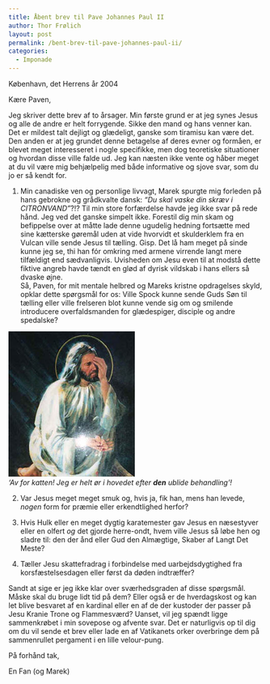 ```yaml
---
title: Åbent brev til Pave Johannes Paul II
author: Thor Frølich
layout: post
permalink: /bent-brev-til-pave-johannes-paul-ii/
categories:
  - Imponade
---
```

København, det Herrens år 2004

Kære Paven,

Jeg skriver dette brev af to årsager. Min første grund er at jeg synes Jesus og alle de andre er helt forrygende. Sikke den mand og hans venner kan. Det er mildest talt dejligt og glædeligt, ganske som tiramisu kan være det. Den anden er at jeg grundet denne betagelse af deres evner og formåen, er blevet meget interesseret i nogle specifikke, men dog teoretiske situationer og hvordan disse ville falde ud. Jeg kan næsten ikke vente og håber meget at du vil være mig behjælpelig med både informative og sjove svar, som du jo er så kendt for.

1) Min canadiske ven og personlige livvagt, Marek spurgte mig forleden på hans gebrokne og grådkvalte dansk: *“Du skal vaske din skræv i CITRONVAND”*?!? Til min store forfærdelse havde jeg ikke svar på rede hånd. Jeg ved det ganske simpelt ikke. Forestil dig min skam og befippelse over at måtte lade denne ugudelig hedning fortsætte med sine kætterske gøremål uden at vide hvorvidt et skulderklem fra en Vulcan ville sende Jesus til tælling. Gisp. Det lå ham meget på sinde kunne jeg se, thi han fór omkring med armene virrende langt mere tilfældigt end sædvanligvis. Uvisheden om Jesu even til at modstå dette fiktive angreb havde tændt en glød af dyrisk vildskab i hans ellers så dvaske øjne.  
Så, Paven, for mit mentale helbred og Mareks kristne opdragelses skyld, opklar dette spørgsmål for os: Ville Spock kunne sende Guds Søn til tælling eller ville frelseren blot kunne vende sig om og smilende introducere overfaldsmanden for glædespiger, disciple og andre spedalske?

![Av, for den!][1]  
*‘Av for katten! Jeg er helt ør i hovedet efter **den** ublide behandling’!*

2) Var Jesus meget meget smuk og, hvis ja, fik han, mens han levede, *nogen* form for præmie eller erkendtlighed herfor?

3) Hvis Hulk eller en meget dygtig karatemester gav Jesus en næsestyver eller en olfert *og* det gjorde herre-ondt, hvem ville Jesus så løbe hen og sladre til: den der ånd eller Gud den Almægtige, Skaber af Langt Det Meste?

4) Tæller Jesu skattefradrag i forbindelse med uarbejdsdygtighed fra korsfæstelsesdagen eller først da døden indtræffer?

Sandt at sige er jeg ikke klar over sværhedsgraden af disse spørgsmål. Måske skal du bruge lidt tid på dem? Eller også er de hverdagskost og kan let blive besvaret af en kardinal eller en af de der kustoder der passer på Jesu Kranie Trone og Flammesværd? Uanset, vil jeg spændt ligge sammenkrøbet i min sovepose og afvente svar. Det er naturligvis op til dig om du vil sende et brev eller lade en af Vatikanets orker overbringe dem på sammenrullet pergament i en lille velour-pung.

På forhånd tak,

En Fan (og Marek)

 [1]: /images/jesus_01.jpg